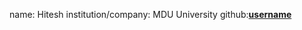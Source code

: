 name: Hitesh
institution/company: MDU University
github:[**username**](https://github.com/Hitesh-Attri)
